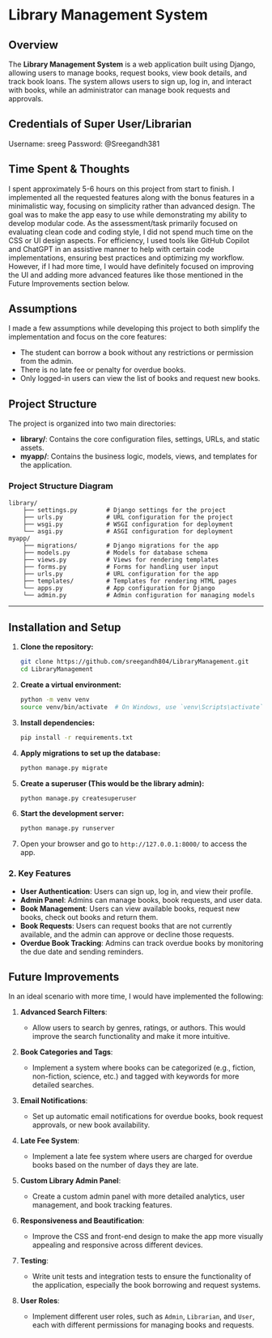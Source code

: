 
# Library Management System

## Overview

The **Library Management System** is a web application built using Django, allowing users to manage books, request books, view book details, and track book loans. The system allows users to sign up, log in, and interact with books, while an administrator can manage book requests and approvals.


## Credentials of Super User/Librarian
Username: sreeg
Password: @Sreegandh381

## Time Spent & Thoughts

I spent approximately 5-6 hours on this project from start to finish. 
I implemented all the requested features along with the bonus features in a minimalistic way, focusing on simplicity rather than advanced design. The goal was to make the app easy to use while demonstrating my ability to develop modular code. As the assessment/task primarily focused on evaluating clean code and coding style, I did not spend much time on the CSS or UI design aspects. For efficiency, I used tools like GitHub Copilot and ChatGPT in an assistive manner to help with certain code implementations, ensuring best practices and optimizing my workflow. However, if I had more time, I would have definitely focused on improving the UI and adding more advanced features like those mentioned in the Future Improvements section below.

## Assumptions

I made a few assumptions while developing this project to both simplify the implementation and focus on the core features:
- The student can borrow a book without any restrictions or permission from the admin.
- There is no late fee or penalty for overdue books.
- Only logged-in users can view the list of books and request new books.

## Project Structure

The project is organized into two main directories:

- **library/**: Contains the core configuration files, settings, URLs, and static assets.
- **myapp/**: Contains the business logic, models, views, and templates for the application.

### Project Structure Diagram

```
library/
    ├── settings.py        # Django settings for the project
    ├── urls.py            # URL configuration for the project
    ├── wsgi.py            # WSGI configuration for deployment
    └── asgi.py            # ASGI configuration for deployment
myapp/
    ├── migrations/        # Django migrations for the app
    ├── models.py          # Models for database schema
    ├── views.py           # Views for rendering templates
    ├── forms.py           # Forms for handling user input
    ├── urls.py            # URL configuration for the app
    ├── templates/         # Templates for rendering HTML pages
    └── apps.py            # App configuration for Django
    └── admin.py           # Admin configuration for managing models
```

---

## Installation and Setup

1. **Clone the repository:**

   ```bash
   git clone https://github.com/sreegandh804/LibraryManagement.git
   cd LibraryManagement
   ```

2. **Create a virtual environment:**

   ```bash
   python -m venv venv
   source venv/bin/activate  # On Windows, use `venv\Scripts\activate`
   ```

3. **Install dependencies:**

   ```bash
   pip install -r requirements.txt
   ```

4. **Apply migrations to set up the database:**

   ```bash
   python manage.py migrate
   ```

5. **Create a superuser (This would be the library admin):**

   ```bash
   python manage.py createsuperuser
   ```

6. **Start the development server:**

   ```bash
   python manage.py runserver
   ```

7. Open your browser and go to `http://127.0.0.1:8000/` to access the app.


### **2. Key Features**

- **User Authentication**: Users can sign up, log in, and view their profile. 
- **Admin Panel**: Admins can manage books, book requests, and user data.
- **Book Management**: Users can view available books, request new books, check out books and return them.
- **Book Requests**: Users can request books that are not currently available, and the admin can approve or decline those requests.
- **Overdue Book Tracking**: Admins can track overdue books by monitoring the due date and sending reminders.


## Future Improvements

In an ideal scenario with more time, I would have implemented the following:

1. **Advanced Search Filters**:
   - Allow users to search by genres, ratings, or authors. This would improve the search functionality and make it more intuitive.

2. **Book Categories and Tags**:
   - Implement a system where books can be categorized (e.g., fiction, non-fiction, science, etc.) and tagged with keywords for more detailed searches.

3. **Email Notifications**:
   - Set up automatic email notifications for overdue books, book request approvals, or new book availability.

4. **Late Fee System**:
   - Implement a late fee system where users are charged for overdue books based on the number of days they are late.

5. **Custom Library Admin Panel**:
   - Create a custom admin panel with more detailed analytics, user management, and book tracking features.

6. **Responsiveness and Beautification**:
   - Improve the CSS and front-end design to make the app more visually appealing and responsive across different devices.

7. **Testing**:
   - Write unit tests and integration tests to ensure the functionality of the application, especially the book borrowing and request systems.

8. **User Roles**:
   - Implement different user roles, such as `Admin`, `Librarian`, and `User`, each with different permissions for managing books and requests.


